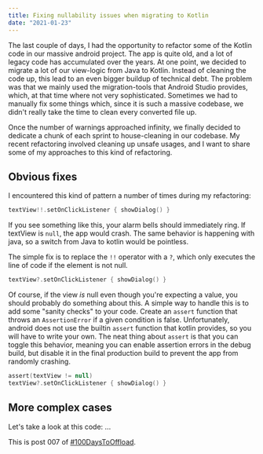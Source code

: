 ```yaml
---
title: Fixing nullability issues when migrating to Kotlin
date: "2021-01-23"
---
```


The last couple of days, I had the opportunity to refactor some of the Kotlin code in our massive android project. The app is quite old, and a lot of legacy code has accumulated over the years. At one point, we decided to migrate a lot of our view-logic from Java to Kotlin. Instead of cleaning the code up, this lead to an even bigger buildup of technical debt. The problem was that we mainly used the migration-tools that Android Studio provides, which, at that time where not very sophisticated. Sometimes we had to manually fix some things which, since it is such a massive codebase, we didn't really take the time to clean every converted file up.

Once the number of warnings approached infinity, we finally decided to dedicate a chunk of each sprint to house-cleaning in our codebase. My recent refactoring involved cleaning up unsafe usages, and I want to share some of my approaches to this kind of refactoring.

## Obvious fixes

I encountered this kind of pattern a number of times during my refactoring:

```kt
textView!!.setOnClickListener { showDialog() }
```

If you see something like this, your alarm bells should immediately ring. If textView is `null`, the app would crash. The same behavior is happening with java, so a switch from Java to kotlin would be pointless.

The simple fix is to replace the `!!` operator with a `?`, which only executes the line of code if the element is not null.

```kt
textView?.setOnClickListener { showDialog() }
```

Of course, if the view _is_ null even though you're expecting a value, you should probably do something about this. A simple way to handle this is to add some "sanity checks" to your code. Create an `assert` function that throws an `AssertionError` if a given condition is false. Unfortunately, android does not use the builtin `assert` function that kotlin provides, so you will have to write your own. The neat thing about `assert` is that you can toggle this behavior, meaning you can enable assertion errors in the debug build, but disable it in the final production build to prevent the app from randomly crashing.

```kt
assert(textView != null)
textView?.setOnClickListener { showDialog() }
```

## More complex cases

Let's take a look at this code: ...

This is post 007 of [#100DaysToOffload](https://100daystooffload.com/).
